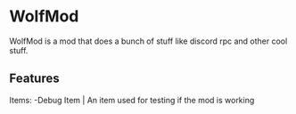 # WolfMod

WolfMod is a mod that does a bunch of stuff like discord rpc and other cool stuff.

## Features

Items:
-Debug Item | An item used for testing if the mod is working
